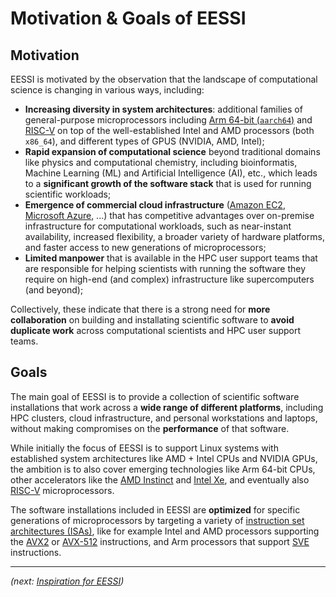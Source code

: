 # Motivation & Goals of EESSI

## Motivation

EESSI is motivated by the observation that the landscape of computational science is changing in various
ways, including:

* **Increasing diversity in system architectures**: additional families of general-purpose
  microprocessors including [Arm 64-bit (`aarch64`)](https://en.wikipedia.org/wiki/AArch64) and
  [RISC-V](https://en.wikipedia.org/wiki/RISC-V) on top of the well-established Intel and AMD processors (both `x86_64`),
  and different types of GPUS (NVIDIA, AMD, Intel);
* **Rapid expansion of computational science** beyond traditional domains like physics and computational chemistry,
  including bioinformatis, Machine Learning (ML) and Artificial Intelligence (AI), etc.,
  which leads to a **significant growth of the software stack** that is used for running scientific workloads;
* **Emergence of commercial cloud infrastructure** ([Amazon EC2](https://aws.amazon.com/ec2/),
  [Microsoft Azure](https://azure.microsoft.com/en-us), ...)
  that has competitive advantages over on-premise infrastructure for computational workloads, such as near-instant
  availability, increased flexibility, a broader variety of hardware platforms, and faster access to
  new generations of microprocessors;
* **Limited manpower** that is available in the HPC user support teams that are responsible for helping
  scientists with running the software they require on high-end (and complex) infrastructure like supercomputers
  (and beyond);

Collectively, these indicate that there is a strong need for **more collaboration** on building and installating
scientific software to **avoid duplicate work** across computational scientists and HPC user support teams.


## Goals

The main goal of EESSI is to provide a collection of scientific software installations that work across a
**wide range of different platforms**, including HPC clusters, cloud infrastructure, and personal workstations
and laptops, without making compromises on the **performance** of that software.

While initially the focus of EESSI is to support Linux systems with established system architectures like
AMD + Intel CPUs and NVIDIA GPUs, the ambition is to also cover emerging technologies like Arm 64-bit CPUs,
other accelerators like the [AMD Instinct](https://en.wikipedia.org/wiki/AMD_Instinct) and
[Intel Xe](https://en.wikipedia.org/wiki/Intel_Xe), and eventually also
[RISC-V](https://en.wikipedia.org/wiki/RISC-V) microprocessors.


The software installations included in EESSI are **optimized** for specific generations of microprocessors
by targeting a variety of [instruction set architectures (ISAs)](https://en.wikipedia.org/wiki/Instruction_set_architecture),
like for example Intel and AMD processors supporting
the [AVX2](https://en.wikipedia.org/wiki/Advanced_Vector_Extensions#Advanced_Vector_Extensions_2) or
[AVX-512](https://en.wikipedia.org/wiki/Advanced_Vector_Extensions#AVX-512) instructions, and
Arm processors that support [SVE](https://en.wikipedia.org/wiki/AArch64#Scalable_Vector_Extension_(SVE)) instructions.


---

*(next: [Inspiration for EESSI](inspiration.md))*
